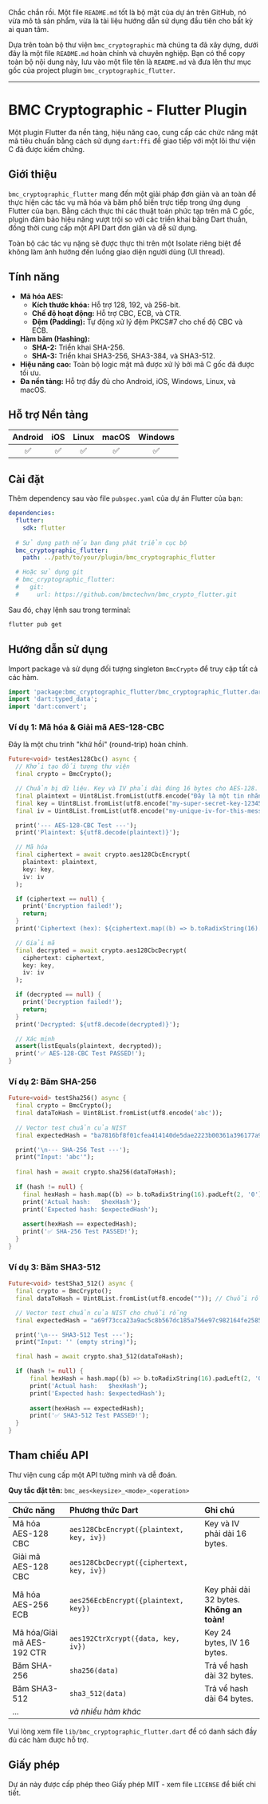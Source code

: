 Chắc chắn rồi. Một file `README.md` tốt là bộ mặt của dự án trên GitHub, nó vừa mô tả sản phẩm, vừa là tài liệu hướng dẫn sử dụng đầu tiên cho bất kỳ ai quan tâm.

Dựa trên toàn bộ thư viện `bmc_cryptographic` mà chúng ta đã xây dựng, dưới đây là một file `README.md` hoàn chỉnh và chuyên nghiệp. Bạn có thể copy toàn bộ nội dung này, lưu vào một file tên là `README.md` và đưa lên thư mục gốc của project plugin `bmc_cryptographic_flutter`.

-----

# **BMC Cryptographic - Flutter Plugin**

[](https://www.google.com/search?q=https://pub.dev/packages/bmc_cryptographic_flutter)
[](https://opensource.org/licenses/MIT)

Một plugin Flutter đa nền tảng, hiệu năng cao, cung cấp các chức năng mật mã tiêu chuẩn bằng cách sử dụng `dart:ffi` để giao tiếp với một lõi thư viện C đã được kiểm chứng.

## Giới thiệu

`bmc_cryptographic_flutter` mang đến một giải pháp đơn giản và an toàn để thực hiện các tác vụ mã hóa và băm phổ biến trực tiếp trong ứng dụng Flutter của bạn. Bằng cách thực thi các thuật toán phức tạp trên mã C gốc, plugin đảm bảo hiệu năng vượt trội so với các triển khai bằng Dart thuần, đồng thời cung cấp một API Dart đơn giản và dễ sử dụng.

Toàn bộ các tác vụ nặng sẽ được thực thi trên một Isolate riêng biệt để không làm ảnh hưởng đến luồng giao diện người dùng (UI thread).

## Tính năng

  * **Mã hóa AES:**
      * **Kích thước khóa:** Hỗ trợ 128, 192, và 256-bit.
      * **Chế độ hoạt động:** Hỗ trợ CBC, ECB, và CTR.
      * **Đệm (Padding):** Tự động xử lý đệm PKCS\#7 cho chế độ CBC và ECB.
  * **Hàm băm (Hashing):**
      * **SHA-2:** Triển khai SHA-256.
      * **SHA-3:** Triển khai SHA3-256, SHA3-384, và SHA3-512.
  * **Hiệu năng cao:** Toàn bộ logic mật mã được xử lý bởi mã C gốc đã được tối ưu.
  * **Đa nền tảng:** Hỗ trợ đầy đủ cho Android, iOS, Windows, Linux, và macOS.

## Hỗ trợ Nền tảng

| Android | iOS | Linux | macOS | Windows |
| :---: |:---:|:---:|:---:|:---:|
|   ✅   |  ✅  |   ✅   |   ✅   |    ✅    |

## Cài đặt

Thêm dependency sau vào file `pubspec.yaml` của dự án Flutter của bạn:

```yaml
dependencies:
  flutter:
    sdk: flutter
  
  # Sử dụng path nếu bạn đang phát triển cục bộ
  bmc_cryptographic_flutter:
    path: ../path/to/your/plugin/bmc_cryptographic_flutter

  # Hoặc sử dụng git
  # bmc_cryptographic_flutter:
  #   git:
  #     url: https://github.com/bmctechvn/bmc_crypto_flutter.git
```

Sau đó, chạy lệnh sau trong terminal:

```bash
flutter pub get
```

## Hướng dẫn sử dụng

Import package và sử dụng đối tượng singleton `BmcCrypto` để truy cập tất cả các hàm.

```dart
import 'package:bmc_cryptographic_flutter/bmc_cryptographic_flutter.dart';
import 'dart:typed_data';
import 'dart:convert';
```

### Ví dụ 1: Mã hóa & Giải mã AES-128-CBC

Đây là một chu trình "khứ hồi" (round-trip) hoàn chỉnh.

```dart
Future<void> testAes128Cbc() async {
  // Khởi tạo đối tượng thư viện
  final crypto = BmcCrypto();

  // Chuẩn bị dữ liệu. Key và IV phải dài đúng 16 bytes cho AES-128.
  final plaintext = Uint8List.fromList(utf8.encode("Đây là một tin nhắn bí mật!"));
  final key = Uint8List.fromList(utf8.encode("my-super-secret-key-123456789"));
  final iv = Uint8List.fromList(utf8.encode("my-unique-iv-for-this-message"));

  print('--- AES-128-CBC Test ---');
  print('Plaintext: ${utf8.decode(plaintext)}');

  // Mã hóa
  final ciphertext = await crypto.aes128CbcEncrypt(
    plaintext: plaintext, 
    key: key, 
    iv: iv
  );

  if (ciphertext == null) {
    print('Encryption failed!');
    return;
  }
  print('Ciphertext (hex): ${ciphertext.map((b) => b.toRadixString(16).padLeft(2, '0')).join()}');

  // Giải mã
  final decrypted = await crypto.aes128CbcDecrypt(
    ciphertext: ciphertext, 
    key: key, 
    iv: iv
  );

  if (decrypted == null) {
    print('Decryption failed!');
    return;
  }
  print('Decrypted: ${utf8.decode(decrypted)}');

  // Xác minh
  assert(listEquals(plaintext, decrypted));
  print('✅ AES-128-CBC Test PASSED!');
}
```

### Ví dụ 2: Băm SHA-256

```dart
Future<void> testSha256() async {
  final crypto = BmcCrypto();
  final dataToHash = Uint8List.fromList(utf8.encode('abc'));
  
  // Vector test chuẩn của NIST
  final expectedHash = "ba7816bf8f01cfea414140de5dae2223b00361a396177a9cb410ff61f20015ad";

  print('\n--- SHA-256 Test ---');
  print("Input: 'abc'");
  
  final hash = await crypto.sha256(dataToHash);
  
  if (hash != null) {
    final hexHash = hash.map((b) => b.toRadixString(16).padLeft(2, '0')).join();
    print('Actual hash:   $hexHash');
    print('Expected hash: $expectedHash');
    
    assert(hexHash == expectedHash);
    print('✅ SHA-256 Test PASSED!');
  }
}
```

### Ví dụ 3: Băm SHA3-512

```dart
Future<void> testSha3_512() async {
  final crypto = BmcCrypto();
  final dataToHash = Uint8List.fromList(utf8.encode("")); // Chuỗi rỗng

  // Vector test chuẩn của NIST cho chuỗi rỗng
  final expectedHash = "a69f73cca23a9ac5c8b567dc185a756e97c982164fe25859e0d1dcc1475c80a615b2123af1f5f94c11e3e9402c3ac558f500199d95b6d3e301758586281dcd26";

  print('\n--- SHA3-512 Test ---');
  print("Input: '' (empty string)");

  final hash = await crypto.sha3_512(dataToHash);

  if (hash != null) {
      final hexHash = hash.map((b) => b.toRadixString(16).padLeft(2, '0')).join();
      print('Actual hash:   $hexHash');
      print('Expected hash: $expectedHash');
      
      assert(hexHash == expectedHash);
      print('✅ SHA3-512 Test PASSED!');
  }
}
```

## Tham chiếu API

Thư viện cung cấp một API tường minh và dễ đoán.

**Quy tắc đặt tên:** `bmc_aes<keysize>_<mode>_<operation>`

| Chức năng | Phương thức Dart | Ghi chú |
| :--- | :--- | :--- |
| Mã hóa AES-128 CBC | `aes128CbcEncrypt({plaintext, key, iv})` | Key và IV phải dài 16 bytes. |
| Giải mã AES-128 CBC | `aes128CbcDecrypt({ciphertext, key, iv})` | |
| Mã hóa AES-256 ECB | `aes256EcbEncrypt({plaintext, key})` | Key phải dài 32 bytes. **Không an toàn\!** |
| Mã hóa/Giải mã AES-192 CTR | `aes192CtrXcrypt({data, key, iv})` | Key 24 bytes, IV 16 bytes. |
| Băm SHA-256 | `sha256(data)` | Trả về hash dài 32 bytes. |
| Băm SHA3-512 | `sha3_512(data)` | Trả về hash dài 64 bytes. |
| ... | *và nhiều hàm khác* |

Vui lòng xem file `lib/bmc_cryptographic_flutter.dart` để có danh sách đầy đủ các hàm được hỗ trợ.

## Giấy phép

Dự án này được cấp phép theo Giấy phép MIT - xem file `LICENSE` để biết chi tiết.
